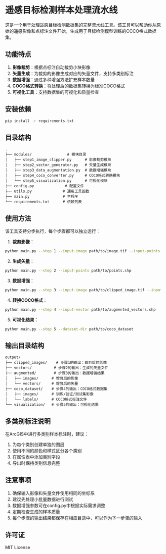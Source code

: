 # 遥感目标检测样本处理流水线

这是一个用于处理遥感目标检测数据集的完整流水线工具。该工具可以帮助你从原始的遥感影像和点标注文件开始，生成用于目标检测模型训练的COCO格式数据集。

## 功能特点

1. **影像裁剪**：根据点标注自动裁剪小块影像
2. **矢量生成**：为裁剪的影像生成对应的矢量文件，支持多类别标注
3. **数据增强**：通过多种增强方法扩充样本数量
4. **COCO格式转换**：将处理后的数据集转换为标准COCO格式
5. **可视化工具**：支持数据集的可视化和质量检查

## 安装依赖

```bash
pip install -r requirements.txt
```

## 目录结构

```
.
├── modules/                # 模块目录
│   ├── step1_image_clipper.py      # 影像裁剪模块
│   ├── step2_vector_generator.py   # 矢量生成模块
│   ├── step3_data_augmentation.py  # 数据增强模块
│   ├── step4_coco_converter.py     # COCO格式转换模块
│   └── step5_visualization.py      # 可视化模块
├── config.py              # 配置文件
├── utils.py              # 通用工具函数
├── main.py               # 主程序
└── requirements.txt      # 依赖列表
```

## 使用方法

该工具支持分步执行，每个步骤都可以独立运行：

1. **裁剪影像**：
```bash
python main.py --step 1 --input-image path/to/image.tif --input-points path/to/points.shp
```

2. **生成矢量**：
```bash
python main.py --step 2 --input-points path/to/points.shp
```

3. **数据增强**：
```bash
python main.py --step 3 --input-image path/to/clipped_image.tif --input-vector path/to/vectors.shp
```

4. **转换COCO格式**：
```bash
python main.py --step 4 --input-vector path/to/augmented_vectors.shp
```

5. **可视化结果**：
```bash
python main.py --step 5 --dataset-dir path/to/coco_dataset
```

## 输出目录结构

```
output/
├── clipped_images/    # 步骤1的输出：裁剪后的影像
├── vectors/          # 步骤2的输出：生成的矢量文件
├── augmented/        # 步骤3的输出：数据增强结果
│   ├── images/      # 增强后的影像
│   └── vectors/     # 增强后的矢量
├── coco_dataset/    # 步骤4的输出：COCO格式数据集
│   ├── images/      # 训练/验证/测试集影像
│   └── labels/      # COCO格式标注文件
└── visualization/   # 步骤5的输出：可视化结果
```

## 多类别标注说明

在ArcGIS中进行多类别样本标注时，建议：

1. 为每个类别创建单独的图层
2. 使用不同的颜色和样式区分各个类别
3. 在属性表中添加类别字段
4. 导出时保持类别信息完整

## 注意事项

1. 确保输入影像和矢量文件使用相同的坐标系
2. 建议先处理小批量数据进行测试
3. 数据增强参数可在config.py中根据实际需求调整
4. 定期检查生成的样本质量
5. 每个步骤的输出结果都保存在相应目录中，可以作为下一步骤的输入

## 许可证

MIT License 